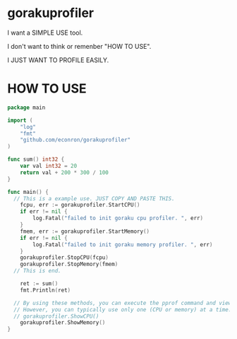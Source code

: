 # gorakuprofiler

I want a SIMPLE USE tool.

I don't want to think or remenber "HOW TO USE".

I JUST WANT TO PROFILE EASILY.

# HOW TO USE

```go
package main

import (
	"log"
	"fmt"
	"github.com/econron/gorakuprofiler"
)

func sum() int32 {
	var val int32 = 20
	return val + 200 * 300 / 100
}

func main() {
  // This is a example use. JUST COPY AND PASTE THIS.
	fcpu, err := gorakuprofiler.StartCPU()
	if err != nil {
		log.Fatal("failed to init goraku cpu profiler. ", err)
	}
	fmem, err := gorakuprofiler.StartMemory()
	if err != nil {
		log.Fatal("failed to init goraku memory profiler. ", err)
	}
	gorakuprofiler.StopCPU(fcpu)
	gorakuprofiler.StopMemory(fmem)
  // This is end.

	ret := sum()
	fmt.Println(ret)

  // By using these methods, you can execute the pprof command and view the results in a browser.
  // However, you can typically use only one (CPU or memory) at a time.
  // gorakuprofiler.ShowCPU()
	gorakuprofiler.ShowMemory()
}
```
